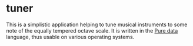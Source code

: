 # tuner
This is a simplistic application helping to tune musical instruments to some note of the equally tempered octave scale.
It is written in the [Pure data][1] language, thus usable on various operating systems.

[1]:http://puredata.info "Pure Data"
